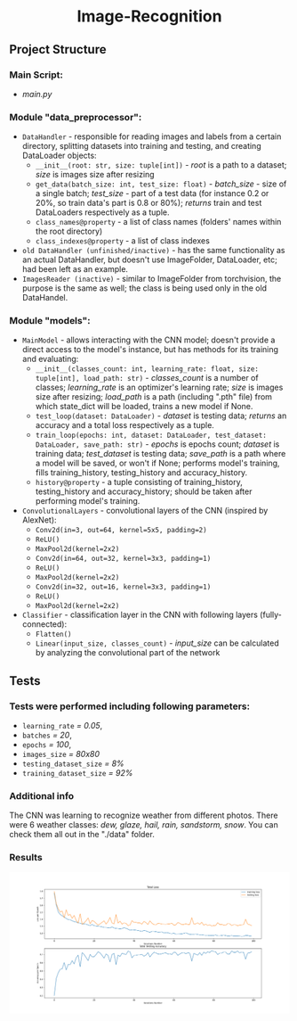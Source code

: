 # <center>Image-Recognition</center>


## Project Structure

### Main Script:
- *main.py*

### Module "data_preprocessor":
- `DataHandler` - responsible for reading images and labels from a certain directory, splitting datasets into training and testing, and creating DataLoader objects:
    - `__init__(root: str, size: tuple[int])` - *root* is a path to a dataset; *size* is images size after resizing
    - `get_data(batch_size: int, test_size: float)` - *batch_size* - size of a single batch; *test_size* - part of a test data (for instance 0.2 or 20%, so train data's part is 0.8 or 80%); *returns* train and test DataLoaders respectively as a tuple.
    - `class_names@property` - a list of class names (folders' names within the root directory)
    - `class_indexes@property` - a list of class indexes
- `old DataHandler (unfinished/inactive)` - has the same functionality as an actual DataHandler, but doesn't use ImageFolder, DataLoader, etc; had been left as an example.
- `ImagesReader (inactive)` - similar to ImageFolder from torchvision, the purpose is the same as well; the class is being used only in the old DataHandel.

### Module "models":
- `MainModel` - allows interacting with the CNN model; doesn't provide a direct access to the model's instance, but has methods for its training and evaluating:
    - `__init__(classes_count: int, learning_rate: float, size: tuple[int], load_path: str)` - *classes_count* is a number of classes; *learning_rate* is an optimizer's learning rate; *size* is images size after resizing; *load_path* is a path (including ".pth" file) from which state_dict will be loaded, trains a new model if None.
    - `test_loop(dataset: DataLoader)` - *dataset* is testing data; *returns* an accuracy and a total loss respectively as a tuple.
    - `train_loop(epochs: int, dataset: DataLoader, test_dataset: DataLoader, save_path: str)` - *epochs* is epochs count; *dataset* is training data; *test_dataset* is testing data; *save_path* is a path where a model will be saved, or won't if None; performs model's training, fills training_history, testing_history and accuracy_history.
    - `history@property` - a tuple consisting of training_history, testing_history and accuracy_history; should be taken after performing model's training.
- `ConvolutionalLayers` - convolutional layers of the CNN (inspired by AlexNet):
    - `Conv2d(in=3, out=64, kernel=5x5, padding=2)`
    - `ReLU()`
    - `MaxPool2d(kernel=2x2)`
    - `Conv2d(in=64, out=32, kernel=3x3, padding=1)`
    - `ReLU()`
    - `MaxPool2d(kernel=2x2)`
    - `Conv2d(in=32, out=16, kernel=3x3, padding=1)`
    - `ReLU()`
    - `MaxPool2d(kernel=2x2)`
- `Classifier` - classification layer in the CNN with following layers (fully-connected):
    - `Flatten()`
    - `Linear(input_size, classes_count)` - *input_size* can be calculated by analyzing the convolutional part of the network


## Tests

### Tests were performed including following parameters:
- `learning_rate` *= 0.05*,
- `batches` *= 20*,
- `epochs` *= 100*,
- `images_size` *= 80x80*
- `testing_dataset_size` *= 8%*
- `training_dataset_size` *= 92%*

### Additional info
The CNN was learning to recognize weather from different photos. There were 6 weather classes: *dew, glaze, hail, rain, sandstorm, snow*. You can check them all out in the "./data" folder.

### Results
<img src="./report/cnn_2.png" width='1300px'/>
